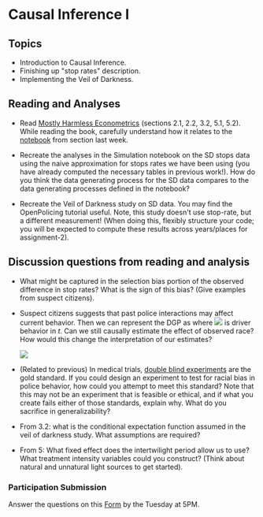 # Causal Inference I

## Topics

* Introduction to Causal Inference.
* Finishing up "stop rates" description.
* Implementing the Veil of Darkness.

## Reading and Analyses
  
* Read [Mostly Harmless
  Econometrics](https://www.researchgate.net/publication/51992844_Mostly_Harmless_Econometrics_An_Empiricist's_Companion/link/00b4953344a9a0cb13000000/download)
  (sections 2.1, 2.2, 3.2, 5.1, 5.2). While reading the book,
  carefully understand how it relates to the
  [notebook](material/Simulation.ipynb) from section last week.
  
* Recreate the analyses in the Simulation notebook on the SD stops
  data using the naive approximation for stops rates we have been
  using (you have already computed the necessary tables in previous
  work!). How do you think the data generating process for the SD data
  compares to the data generating processes defined in the notebook? 

* Recreate the Veil of Darkness study on SD data. You may find the
  OpenPolicing tutorial useful. Note, this study doesn't use
  stop-rate, but a different measurement! (When doing this, flexibly
  structure your code; you will be expected to compute these results
  across years/places for assignment-2).

## Discussion questions from reading and analysis

* What might be captured in the selection bias portion of the observed
  difference in stop rates? What is the sign of this bias? (Give
  examples from suspect citizens).
  
* Suspect citizens suggests that past police interactions may affect
  current behavior.  Then we can represent the DGP as where <img
  src="https://render.githubusercontent.com/render/math?math=D_{it}">
  is driver behavior in *t*. Can we still causally estimate the effect
  of observed race? How would this change the interpretation of our
  estimates?
  
  <img
  src="https://render.githubusercontent.com/render/math?math=Y_{it}=f(M_i,D_{it}(Y_{it-1}),\varepsilon_{it})">
  
* (Related to previous) In medical trials, [double blind
  experiments](https://link.springer.com/referenceworkentry/10.1007%2F978-3-540-68706-1_1425)
  are the gold standard.  If you could design an experiment to test
  for racial bias in police behavior, how could you attempt to meet
  this standard? Note that this may not be an experiment that is
  feasible or ethical, and if what you create fails either of those
  standards, explain why. What do you sacrifice in generalizability?
  
* From 3.2: what is the conditional expectation function assumed in
  the veil of darkness study.  What assumptions are required?
  
* From 5: What fixed effect does the intertwilight period allow us to
  use? What treatment intensity variables could you construct? (Think
  about natural and unnatural light sources to get started).
  
### Participation Submission

Answer the questions on this
[Form](https://docs.google.com/forms/d/e/1FAIpQLSdH-Rl7G1VYcxJ4drM-okyJ1OuY_dv3YK8IuQV2hd4x8el6oQ/viewform?usp=sf_link)
by the Tuesday at 5PM.
